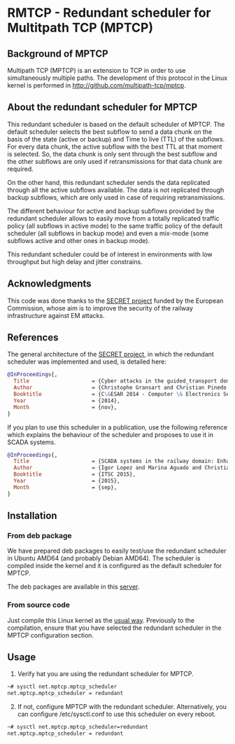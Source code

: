 # RMTCP - Redundant scheduler for Multitpath TCP (MPTCP)

## Background of MPTCP

Multipath TCP (MPTCP) is an extension to TCP in order to use simultaneously multiple paths. The development of this protocol in the Linux kernel is performed in http://github.com/multipath-tcp/mptcp.

## About the redundant scheduler for MPTCP

This redundant scheduler is based on the default scheduler of MPTCP. The default scheduler selects the best subflow to send a data chunk on the basis of the state (active or backup) and Time to live (TTL) of the subflows. For every data chunk, the active subflow with the best TTL at that moment is selected. So, the data chunk is only sent through the best subflow and the other subflows are only used if retransmissions for that data chunk are required.

On the other hand, this redundant scheduler sends the data replicated through all the active subflows available. The data is not replicated through backup subflows, which are only used in case of requiring retransmissions.

The different behaviour for active and backup subflows provided by the redundant scheduler allows to easily move from a totally replicated traffic policy (all subflows in active mode) to the same traffic policy of the default scheduler (all subflows in backup mode) and even a mix-mode (some subflows active and other ones in backup mode).

This redundant scheduler could be of interest in environments with low throughput but high delay and jitter constrains.

## Acknowledgments

This code was done thanks to the [SECRET project](http://www.secret-project.eu) funded by the European Commission, whose aim is to improve the security of the railway infrastructure against EM attacks.

## References

The general architecture of the [SECRET project](http://www.secret-project.eu), in which the redundant scheduler was implemented and used, is detailed here:

```bibtex
@InProceedings{,
  Title                    = {Cyber attacks in the guided_transport domain},
  Author                   = {Christophe Gransart and Christian Pinedo and Marina Aguado and Marc Heddebaut and Eduardo Jacob and Igor Lopez and Marivi Higuero},
  Booktitle                = {C\&ESAR 2014 - Computer \& Electronics Security Applications Rendez-vous},
  Year                     = {2014},
  Month                    = {nov},
}
```

If you plan to use this scheduler in a publication, use the following reference which explains the behaviour of the scheduler and proposes to use it in SCADA systems.

```bibtex
@InProceedings{,
  Title                    = {SCADA systems in the railway domain: Enhancing reliability through Redundant MultipathTCP},
  Author                   = {Igor Lopez and Marina Aguado and Christian Pinedo and Eduardo Jacob},
  Booktitle                = {ITSC 2015},
  Year                     = {2015},
  Month                    = {sep},
}
```

## Installation

### From deb package

We have prepared deb packages to easily test/use the redundant scheduler in Ubuntu AMD64 (and probably Debian AMD64). The scheduler is compiled inside the kernel and it is configured as the default scheduler for MPTCP.

The deb packages are available in this [server](http://files.i2t.ehu.eus/rmptcp).

### From source code

Just compile this Linux kernel as the [usual way](README). Previously to the compilation, ensure that you have selected the redundant scheduler in the MPTCP configuration section.

## Usage

1. Verify hat you are using the redundant scheduler for MPTCP.

```bash
~# sysctl net.mptcp.mptcp_scheduler  
net.mptcp.mptcp_scheduler = redundant
```

2. If not, configure MPTCP with the redundant scheduler. Alternatively, you can configure /etc/sysctl.conf to use this scheduler on every reboot.

```bash
~# sysctl net.mptcp.mptcp_scheduler=redundant  
net.mptcp.mptcp_scheduler = redundant
```
